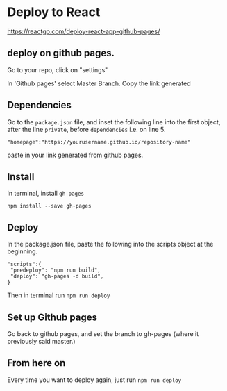 # Deploy to React

https://reactgo.com/deploy-react-app-github-pages/

## deploy on github pages.

Go to your repo, click on "settings"

In 'Github pages' select Master Branch. Copy the link generated

## Dependencies

Go to the `package.json` file, and inset the following line into the first object, after the line `private`, before `dependencies` i.e. on line 5.

```
"homepage":"https://yourusername.github.io/repository-name"
```

paste in your link generated from github pages.

## Install

In terminal, install `gh pages`

```
npm install --save gh-pages
```

## Deploy

In the package.json file, paste the following into the scripts object at the beginning.

```
"scripts":{
 "predeploy": "npm run build",
 "deploy": "gh-pages -d build",
}
```

Then in terminal run `npm run deploy`

## Set up Github pages

Go back to github pages, and set the branch to gh-pages (where it previously said master.)

## From here on

Every time you want to deploy again, just run `npm run deploy`
